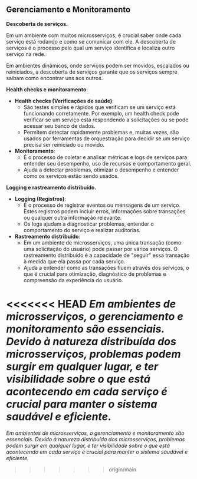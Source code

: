 ## **Gerenciamento e Monitoramento**

**Descoberta de serviços.**

Em um ambiente com muitos microsserviços, é crucial saber onde cada serviço está rodando e como se comunicar com ele. A descoberta de serviços é o processo pelo qual um serviço identifica e localiza outro serviço na rede.

Em ambientes dinâmicos, onde serviços podem ser movidos, escalados ou reiniciados, a descoberta de serviços garante que os serviços sempre saibam como encontrar uns aos outros.

**Health checks e monitoramento**:

- **Health checks (Verificações de saúde)**:
    - São testes simples e rápidos que verificam se um serviço está funcionando corretamente. Por exemplo, um health check pode verificar se um serviço está respondendo a solicitações ou se pode acessar seu banco de dados.
    - Permitem detectar rapidamente problemas e, muitas vezes, são usados por ferramentas de orquestração para decidir se um serviço precisa ser reiniciado ou movido.
- **Monitoramento**:
    - É o processo de coletar e analisar métricas e logs de serviços para entender seu desempenho, uso de recursos e comportamento geral.
    - Ajuda a detectar problemas, otimizar o desempenho e entender como os serviços estão sendo usados.

**Logging e rastreamento distribuído.**

- **Logging (Registros)**:
    - É o processo de registrar eventos ou mensagens de um serviço. Estes registros podem incluir erros, informações sobre transações ou qualquer outra informação relevante.
    - Os logs ajudam a diagnosticar problemas, entender o comportamento do serviço e realizar auditorias.
- **Rastreamento distribuído**:
    - Em um ambiente de microsserviços, uma única transação (como uma solicitação do usuário) pode passar por vários serviços. O rastreamento distribuído é a capacidade de "seguir" essa transação à medida que ela passa por cada serviço.
    - Ajuda a entender como as transações fluem através dos serviços, o que é crucial para otimização, diagnóstico de problemas e compreensão da experiência do usuário.
    

<<<<<<< HEAD
*Em ambientes de microsserviços, o gerenciamento e monitoramento são essenciais. Devido à natureza distribuída dos microsserviços, problemas podem surgir em qualquer lugar, e ter visibilidade sobre o que está acontecendo em cada serviço é crucial para manter o sistema saudável e eficiente.*
=======
*Em ambientes de microsserviços, o gerenciamento e monitoramento são essenciais. Devido à natureza distribuída dos microsserviços, problemas podem surgir em qualquer lugar, e ter visibilidade sobre o que está acontecendo em cada serviço é crucial para manter o sistema saudável e eficiente.*
>>>>>>> origin/main
